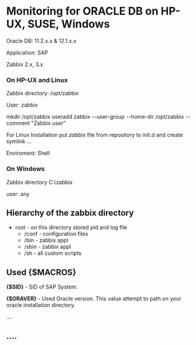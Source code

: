 Monitoring for ORACLE DB on HP-UX, SUSE, Windows
===================
Oracle DB: 11.2.x.x & 12.1.x.x

Application: SAP

Zabbix 2.x, 3.x 

### On HP-UX and Linux
Zabbix directory: /opt/zabbix

User: zabbix

mkdir /opt/zabbix
useradd zabbix --user-group --home-dir /opt/zabbix --comment "Zabbix user"


For Linux Installation put *zabbix* file from repository to init.d and create symlink ...

Enviroment: Shell
### On Windows 
Zabbix directory C:\zabbix

user: any

## Hierarchy of the zabbix directory
* root - on this directory stored pid and log file
  * /conf - configuration files
  * /bin - zabbix appl
  * /sbin - zabbix appl
  * /sh - all custom scripts

## Used {$MACROS}
**{$SID}** - SID of SAP System.

**{$ORAVER}** - Used Oracle version. This value attempt  to path on your oracle installation directory.

....
## ....
